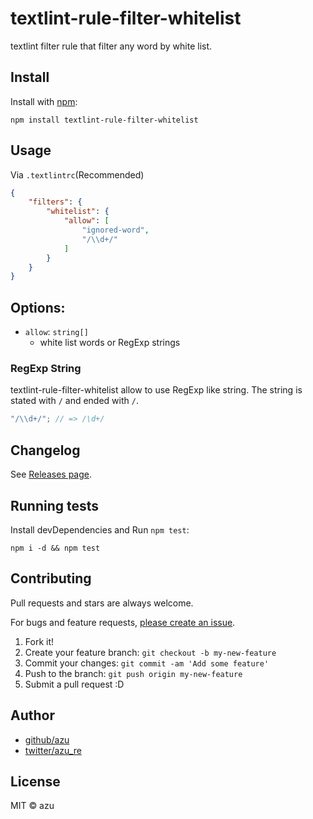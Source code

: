 # textlint-rule-filter-whitelist

textlint filter rule that filter any word by white list.

## Install

Install with [npm](https://www.npmjs.com/):

    npm install textlint-rule-filter-whitelist

## Usage

Via `.textlintrc`(Recommended)

```json
{
    "filters": {
        "whitelist": {
            "allow": [
                "ignored-word",
                "/\\d+/"
            ]
        }
    }
}
```

## Options:

- `allow`: `string[]`
    - white list words or RegExp strings
    
### RegExp String

textlint-rule-filter-whitelist allow to use RegExp like string.
The string is stated with `/` and ended with `/`.

```js
"/\\d+/"; // => /\d+/
```

## Changelog

See [Releases page](https://github.com/azu/textlint-rule-filter-whitelist/releases).

## Running tests

Install devDependencies and Run `npm test`:

    npm i -d && npm test

## Contributing

Pull requests and stars are always welcome.

For bugs and feature requests, [please create an issue](https://github.com/azu/textlint-rule-filter-whitelist/issues).

1. Fork it!
2. Create your feature branch: `git checkout -b my-new-feature`
3. Commit your changes: `git commit -am 'Add some feature'`
4. Push to the branch: `git push origin my-new-feature`
5. Submit a pull request :D

## Author

- [github/azu](https://github.com/azu)
- [twitter/azu_re](https://twitter.com/azu_re)

## License

MIT © azu
